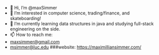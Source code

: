 - 👋 Hi, I’m @maxSimmer
- 👀 I’m interested in computer science, trading/finance, and skateboarding!
- 🌱 I’m currently learning data structures in java and studying full-stack engineering on the side.
- 📫 How to reach me:
- maxsimmer@gmail.com
- msimmer@luc.edu
###website: https://maximilliansimmer.com/

<!---
maxSimmer/maxSimmer is a ✨ special ✨ repository because its `README.md` (this file) appears on your GitHub profile.
You can click the Preview link to take a look at your changes.
--->
